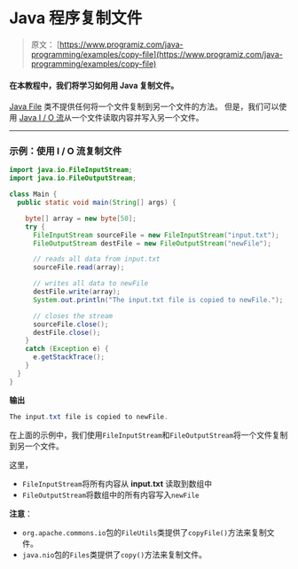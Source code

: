 # Java 程序复制文件

> 原文： [https://www.programiz.com/java-programming/examples/copy-file](https://www.programiz.com/java-programming/examples/copy-file)

#### 在本教程中，我们将学习如何用 Java 复制文件。

[Java File](/java-programming/file "Java File Class") 类不提供任何将一个文件复制到另一个文件的方法。 但是，我们可以使用 [Java I / O 流](/java-programming/io-streams "Java I/O Streams")从一个文件读取内容并写入另一个文件。

* * *

### 示例：使用 I / O 流复制文件

```java
import java.io.FileInputStream;
import java.io.FileOutputStream;

class Main {
  public static void main(String[] args) {

    byte[] array = new byte[50];
    try {
      FileInputStream sourceFile = new FileInputStream("input.txt");
      FileOutputStream destFile = new FileOutputStream("newFile");

      // reads all data from input.txt
      sourceFile.read(array);

      // writes all data to newFile
      destFile.write(array);
      System.out.println("The input.txt file is copied to newFile.");

      // closes the stream
      sourceFile.close();
      destFile.close();
    }
    catch (Exception e) {
      e.getStackTrace();
    }
  }
} 
```

**输出**

```java
The input.txt file is copied to newFile. 
```

在上面的示例中，我们使用`FileInputStream`和`FileOutputStream`将一个文件复制到另一个文件。

这里，

*   `FileInputStream`将所有内容从 **input.txt** 读取到数组中
*   `FileOutputStream`将数组中的所有内容写入`newFile`

**注意**：

*   `org.apache.commons.io`包的`FileUtils`类提供了`copyFile()`方法来复制文件。
*   `java.nio`包的`Files`类提供了`copy()`方法来复制文件。